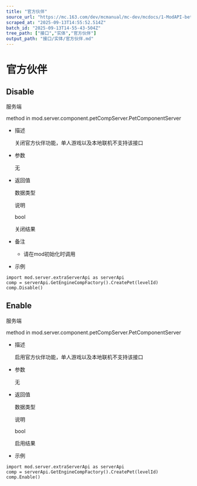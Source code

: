 ```yaml
---
title: "官方伙伴"
source_url: "https://mc.163.com/dev/mcmanual/mc-dev/mcdocs/1-ModAPI-beta/%E6%8E%A5%E5%8F%A3/%E5%AE%9E%E4%BD%93/%E5%AE%98%E6%96%B9%E4%BC%99%E4%BC%B4.html"
scraped_at: "2025-09-13T14:55:52.514Z"
batch_id: "2025-09-13T14-55-43-504Z"
tree_path: ["接口","实体","官方伙伴"]
output_path: "接口/实体/官方伙伴.md"
---
```


#  官方伙伴

##  Disable

服务端

method in mod.server.component.petCompServer.PetComponentServer

*   描述
    
    关闭官方伙伴功能，单人游戏以及本地联机不支持该接口
    
*   参数
    
    无
    
*   返回值
    
    数据类型
    
    说明
    
    bool
    
    关闭结果
    
*   备注
    
    *   请在mod初始化时调用
*   示例
    

```
import mod.server.extraServerApi as serverApi
comp = serverApi.GetEngineCompFactory().CreatePet(levelId)
comp.Disable()

```

##  Enable

服务端

method in mod.server.component.petCompServer.PetComponentServer

*   描述
    
    启用官方伙伴功能，单人游戏以及本地联机不支持该接口
    
*   参数
    
    无
    
*   返回值
    
    数据类型
    
    说明
    
    bool
    
    启用结果
    
*   示例
    

```
import mod.server.extraServerApi as serverApi
comp = serverApi.GetEngineCompFactory().CreatePet(levelId)
comp.Enable()

```